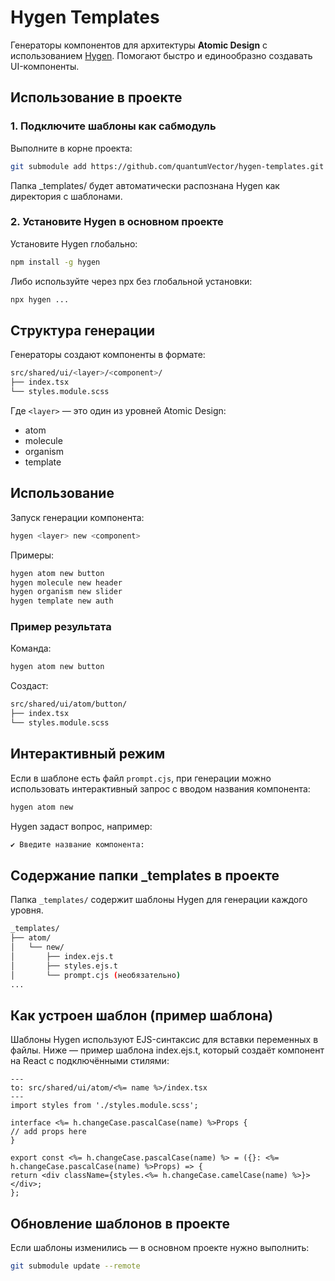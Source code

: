 # Hygen Templates

Генераторы компонентов для архитектуры **Atomic Design** с использованием [Hygen](https://github.com/jondot/hygen/). Помогают быстро и единообразно создавать UI-компоненты.

## Использование в проекте

### 1. Подключите шаблоны как сабмодуль

Выполните в корне проекта:

```bash
git submodule add https://github.com/quantumVector/hygen-templates.git _templates
```

Папка _templates/ будет автоматически распознана Hygen как директория с шаблонами.

### 2. Установите Hygen в основном проекте

Установите Hygen глобально:

```bash
npm install -g hygen
```

Либо используйте через npx без глобальной установки:

```bash
npx hygen ...
```

## Структура генерации

Генераторы создают компоненты в формате:

```bash
src/shared/ui/<layer>/<component>/
├── index.tsx
└── styles.module.scss
```

Где `<layer>` — это один из уровней Atomic Design:

- atom
- molecule
- organism
- template

## Использование

Запуск генерации компонента:

```bash
hygen <layer> new <component>
```

Примеры:

```bash
hygen atom new button
hygen molecule new header
hygen organism new slider
hygen template new auth
```

### Пример результата

Команда:

```bash
hygen atom new button
```

Создаст:

```bash
src/shared/ui/atom/button/
├── index.tsx
└── styles.module.scss
```

## Интерактивный режим

Если в шаблоне есть файл `prompt.cjs`, при генерации можно использовать интерактивный запрос с вводом названия компонента:

```bash
hygen atom new
```

Hygen задаст вопрос, например:

```bash
✔ Введите название компонента: 
```

## Содержание папки _templates в проекте

Папка `_templates/` содержит шаблоны Hygen для генерации каждого уровня.

```bash
_templates/
├── atom/
│   └── new/
│       ├── index.ejs.t
│       ├── styles.ejs.t
│       └── prompt.cjs (необязательно)
...
```

## Как устроен шаблон (пример шаблона)

Шаблоны Hygen используют EJS-синтаксис для вставки переменных в файлы. Ниже — пример шаблона index.ejs.t, который создаёт компонент на React с подключёнными стилями:

```ejs
---
to: src/shared/ui/atom/<%= name %>/index.tsx
---
import styles from './styles.module.scss';

interface <%= h.changeCase.pascalCase(name) %>Props {
// add props here
}

export const <%= h.changeCase.pascalCase(name) %> = ({}: <%= h.changeCase.pascalCase(name) %>Props) => {
return <div className={styles.<%= h.changeCase.camelCase(name) %>}></div>;
};
```

## Обновление шаблонов в проекте

Если шаблоны изменились — в основном проекте нужно выполнить:

```bash
git submodule update --remote
```
